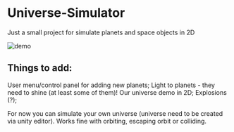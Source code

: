 # Universe-Simulator
Just a small project for simulate planets and space objects in 2D


![demo](https://user-images.githubusercontent.com/20907620/208252336-68b01672-c5dc-40fc-ad2d-7ed273c33fa1.png)


## Things to add:
User menu/control panel for adding new planets;
Light to planets - they need to shine (at least some of them)!
Our universe demo in 2D;
Explosions (?);


For now you can simulate your own universe (universe need to be created via unity editor). Works fine with orbiting, escaping orbit or colliding. 
